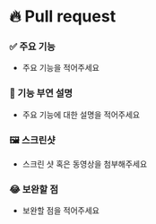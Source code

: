 #  🔥 Pull request
### ✅ 주요 기능 
- 주요 기능을 적어주세요

### 📑 기능 부연 설명
- 주요 기능에 대한 설명을 적어주세요

### 🖼️ 스크린샷
- 스크린 샷 혹은 동영상을 첨부해주세요

### 😂 보완할 점
- 보완할 점을 적어주세요
